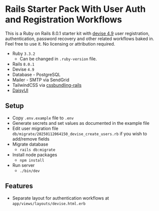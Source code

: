 # Rails Starter Pack With User Auth and Registration Workflows

This is a Ruby on Rails 8.0.1 starter kit with [devise 4.9](https://github.com/heartcombo/devise) user registration, authentication, password recovery and other related workflows baked in. Feel free to use it. No licensing or attribution required.

- Ruby `3.3.2`
  - Can be changed in `.ruby-version` file.
- Rails `8.0.1`
- Devise `4.9`
- Database - PostgreSQL
- Mailer - SMTP via SendGrid
- TailwindCSS via [cssbundling-rails](https://github.com/rails/cssbundling-rails)
- [DaisyUI](https://daisyui.com/)

## Setup

- Copy `.env.example` file to `.env`
- Generate secrets and set values as documented in the example file
- Edit user migration file `db/migrate/20250112064150_devise_create_users.rb` if you wish to add/remove fields
- Migrate database
    - `rails db:migrate`
- Install node packages
    - `npm install`
- Run server
    - `./bin/dev`

## Features
- Separate layout for authentication workflows at `app/views/layouts/devise.html.erb`